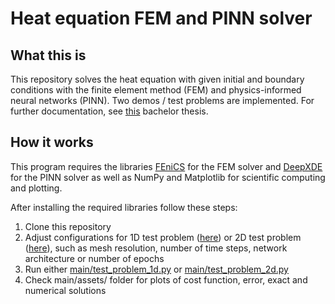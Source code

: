 # Heat equation FEM and PINN solver

## What this is

This repository solves the heat equation with given initial and boundary conditions with the finite element method (FEM) and physics-informed neural networks (PINN).
Two demos / test problems are implemented. 
For further documentation, see [this](https://github.com/daniellarin22/heat_equation_solver/blob/100f492d7f8986d17d0611b35354b933d3bdb510/thesis/20220423_BA_Larin.pdf) bachelor thesis.

## How it works

This program requires the libraries [FEniCS](https://fenicsproject.org/pub/tutorial/pdf/fenics-tutorial-vol1.pdf) for the FEM solver and [DeepXDE](https://deepxde.readthedocs.io/en/latest/index.html) for the PINN solver as well as NumPy and Matplotlib for scientific computing and plotting. 

After installing the required libraries follow these steps:

1. Clone this repository
2. Adjust configurations for 1D test problem ([here](https://github.com/daniellarin22/heat_equation_solver/blob/989813fa11114325915170ba6771fc94fb5e76f8/main/test_problem_1d.py)) or 2D test problem ([here](https://github.com/daniellarin22/heat_equation_solver/blob/main/main/test_problem_2d.py)), such as mesh resolution, number of time steps, network architecture or number of epochs
3. Run either [main/test_problem_1d.py](https://github.com/daniellarin22/heat_equation_solver/blob/989813fa11114325915170ba6771fc94fb5e76f8/main/test_problem_1d.py) or [main/test_problem_2d.py](https://github.com/daniellarin22/heat_equation_solver/blob/main/main/test_problem_2d.py) 
4. Check main/assets/ folder for plots of cost function, error, exact and numerical solutions
